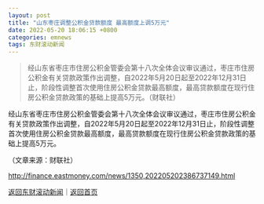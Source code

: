 ```yaml
---
layout: post
title: "山东枣庄调整公积金贷款额度 最高额度上调5万元"
date: 2022-05-20 18:06:15 +0800
categories: emnews
tags: 东财滚动新闻
---
```

> 经山东省枣庄市住房公积金管委会第十八次全体会议审议通过，枣庄市住房公积金有关贷款政策作出调整，自2022年5月20日起至2022年12月31日止，阶段性调整首次使用住房公积金贷款最高额度，最高贷款额度在现行住房公积金贷款政策的基础上提高5万元。（财联社）

<p>经山东省枣庄市住房公积金管委会第十八次全体会议审议通过，枣庄市住房公积金有关贷款政策作出调整，自2022年5月20日起至2022年12月31日止，阶段性调整首次使用住房公积金贷款最高额度，最高贷款额度在现行住房公积金贷款政策的基础上提高5万元。</p><p class="em_media">（文章来源：财联社）</p>

<http://finance.eastmoney.com/news/1350,202205202386737149.html>

[返回东财滚动新闻](//finews.withounder.com/emnews/)｜[返回首页](//finews.withounder.com/)